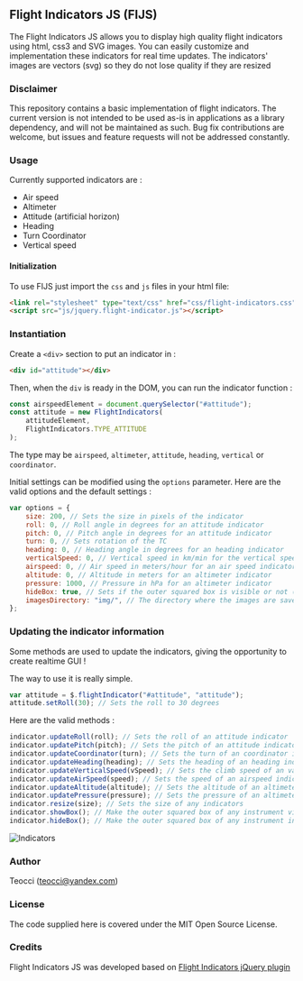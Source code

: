 ## Flight Indicators JS (FIJS)

The Flight Indicators JS allows you to display high quality flight indicators using html, css3 and SVG images. You can easily customize and implementation these indicators for real time updates. The indicators' images are vectors (svg) so they do not lose quality if they are resized

### Disclaimer

This repository contains a basic implementation of flight indicators. The current version is not intended to be used as-is in applications as a library dependency, and will not be maintained as such. Bug fix contributions are welcome, but issues and feature requests will not be addressed constantly.

### Usage

Currently supported indicators are :

-   Air speed
-   Altimeter
-   Attitude (artificial horizon)
-   Heading
-   Turn Coordinator
-   Vertical speed

#### Initialization

To use FIJS just import the `css` and `js` files in your html file:

```html
<link rel="stylesheet" type="text/css" href="css/flight-indicators.css" />
<script src="js/jquery.flight-indicator.js"></script>
```

### Instantiation

Create a `<div>` section to put an indicator in :

```html
<div id="attitude"></div>
```

Then, when the `div` is ready in the DOM, you can run the indicator function :

```js
const airspeedElement = document.querySelector("#attitude");
const attitude = new FlightIndicators(
    attitudeElement,
    FlightIndicators.TYPE_ATTITUDE
);
```

The type may be `airspeed`, `altimeter`, `attitude`, `heading`, `vertical` or `coordinator`.

Initial settings can be modified using the `options` parameter. Here are the valid options and the default settings :

```js
var options = {
    size: 200, // Sets the size in pixels of the indicator
    roll: 0, // Roll angle in degrees for an attitude indicator
    pitch: 0, // Pitch angle in degrees for an attitude indicator
    turn: 0, // Sets rotation of the TC
    heading: 0, // Heading angle in degrees for an heading indicator
    verticalSpeed: 0, // Vertical speed in km/min for the vertical speed indicator
    airspeed: 0, // Air speed in meters/hour for an air speed indicator
    altitude: 0, // Altitude in meters for an altimeter indicator
    pressure: 1000, // Pressure in hPa for an altimeter indicator
    hideBox: true, // Sets if the outer squared box is visible or not (true or false)
    imagesDirectory: "img/", // The directory where the images are saved to
};
```

### Updating the indicator information

Some methods are used to update the indicators, giving the opportunity to create realtime GUI !

The way to use it is really simple.

```js
var attitude = $.flightIndicator("#attitude", "attitude");
attitude.setRoll(30); // Sets the roll to 30 degrees
```

Here are the valid methods :

```js
indicator.updateRoll(roll); // Sets the roll of an attitude indicator
indicator.updatePitch(pitch); // Sets the pitch of an attitude indicator
indicator.updateCoordinator(turn); // Sets the turn of an coordinator indicator
indicator.updateHeading(heading); // Sets the heading of an heading indicator
indicator.updateVerticalSpeed(vSpeed); // Sets the climb speed of an variometer indicator
indicator.updateAirSpeed(speed); // Sets the speed of an airspeed indicator
indicator.updateAltitude(altitude); // Sets the altitude of an altimeter indicator
indicator.updatePressure(pressure); // Sets the pressure of an altimeter indicator
indicator.resize(size); // Sets the size of any indicators
indicator.showBox(); // Make the outer squared box of any instrument visible
indicator.hideBox(); // Make the outer squared box of any instrument invisible
```

![Indicators][1]

### Author

Teocci (teocci@yandex.com)

### License

The code supplied here is covered under the MIT Open Source License.

### Credits

Flight Indicators JS was developed based on [Flight Indicators jQuery plugin][2]

[1]: https://github.com/teocci/js-module-flight-indicators/blob/b7c093d5723fe5d9fc67a39466d871f9fc1dce49/assets/2021-12-07_20-35-57.png
[2]: http://sebmatton.github.io/
